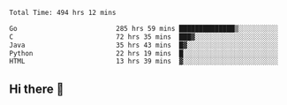<!--START_SECTION:waka-->

```txt
Total Time: 494 hrs 12 mins

Go                         285 hrs 59 mins ██████████████▒░░░░░░░░░░   57.83 %
C                          72 hrs 35 mins  ███▓░░░░░░░░░░░░░░░░░░░░░   14.68 %
Java                       35 hrs 43 mins  █▓░░░░░░░░░░░░░░░░░░░░░░░   07.22 %
Python                     22 hrs 19 mins  █░░░░░░░░░░░░░░░░░░░░░░░░   04.51 %
HTML                       13 hrs 39 mins  ▓░░░░░░░░░░░░░░░░░░░░░░░░   02.76 %
```

<!--END_SECTION:waka-->

## Hi there 👋

<!--
**prorok210/prorok210** is a ✨ _special_ ✨ repository because its `README.md` (this file) appears on your GitHub profile.

Here are some ideas to get you started:

- 🔭 I’m currently working on ...
- 🌱 I’m currently learning ...
- 👯 I’m looking to collaborate on ...
- 🤔 I’m looking for help with ...
- 💬 Ask me about ...
- 📫 How to reach me: ...
- 😄 Pronouns: ...
- ⚡ Fun fact: ...
-->
